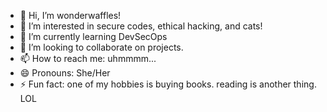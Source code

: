 - 👋 Hi, I’m wonderwaffles!
- 👀 I’m interested in secure codes, ethical hacking, and cats! 
- 🌱 I’m currently learning DevSecOps
- 💞️ I’m looking to collaborate on projects.
- 📫 How to reach me: uhmmmm...
- 😄 Pronouns: She/Her
- ⚡ Fun fact: one of my hobbies is buying books. reading is another thing. LOL

<!---
teusjoy/teusjoy is a ✨ special ✨ repository because its `README.md` (this file) appears on your GitHub profile.
You can click the Preview link to take a look at your changes.
--->
